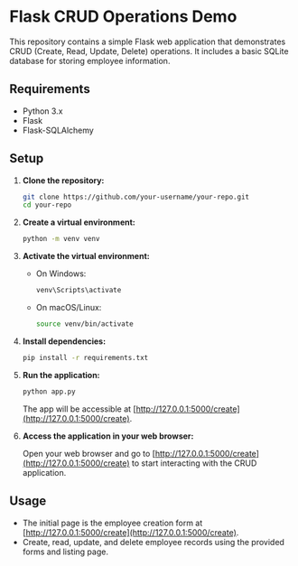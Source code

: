 # Flask CRUD Operations Demo

This repository contains a simple Flask web application that demonstrates CRUD (Create, Read, Update, Delete) operations. It includes a basic SQLite database for storing employee information.

## Requirements

- Python 3.x
- Flask
- Flask-SQLAlchemy

## Setup

1. **Clone the repository:**

    ```bash
    git clone https://github.com/your-username/your-repo.git
    cd your-repo
    ```

2. **Create a virtual environment:**

    ```bash
    python -m venv venv
    ```

3. **Activate the virtual environment:**

    - On Windows:

        ```bash
        venv\Scripts\activate
        ```

    - On macOS/Linux:

        ```bash
        source venv/bin/activate
        ```

4. **Install dependencies:**

    ```bash
    pip install -r requirements.txt
    ```

5. **Run the application:**

    ```bash
    python app.py
    ```

    The app will be accessible at [http://127.0.0.1:5000/create](http://127.0.0.1:5000/create).

6. **Access the application in your web browser:**

    Open your web browser and go to [http://127.0.0.1:5000/create](http://127.0.0.1:5000/create) to start interacting with the CRUD application.

## Usage

- The initial page is the employee creation form at [http://127.0.0.1:5000/create](http://127.0.0.1:5000/create).
- Create, read, update, and delete employee records using the provided forms and listing page.

